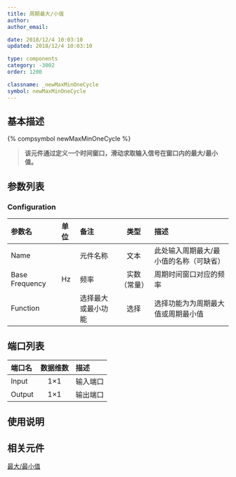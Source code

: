 ```yaml
---
title: 周期最大/小值
author:
author_email:

date: 2018/12/4 10:03:10
updated: 2018/12/4 10:03:10

type: components
category: -3002
order: 1200

classname: _newMaxMinOneCycle
symbol: newMaxMinOneCycle
---
```


## 基本描述

{% compsymbol newMaxMinOneCycle %}

> **该元件通过定义一个时间窗口，滑动求取输入信号在窗口内的最大/最小值。**

## 参数列表

### Configuration

| 参数名         | 单位 | 备注               |     类型     | 描述                                    |
| :------------- | :--- | :----------------- | :----------: | :-------------------------------------- |
| Name           |      | 元件名称           |     文本     | 此处输入周期最大/最小值的名称（可缺省） |
| Base Frequency | Hz   | 频率               | 实数（常量） | 周期时间窗口对应的频率                  |
| Function       |      | 选择最大或最小功能 |     选择     | 选择功能为为周期最大值或周期最小值      |

## 端口列表

| 端口名 | 数据维数 | 描述     |
| :----- | :------: | :------- |
| Input  |   1×1    | 输入端口 |
| Output |   1×1    | 输出端口 |

## 使用说明

## 相关元件

[最大/最小值](comp_newMaxMin.md)
